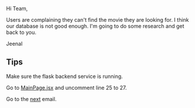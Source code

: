 Hi Team,

Users are complaining they can't find the movie they are looking for. I think our database is not good enough. I'm going to do some research and get back to you.

Jeenal

## Tips

Make sure the flask backend service is running.

Go to [MainPage.jsx](../src/pages/MainPage.jsx) and uncomment line 25 to 27.

Go to the [next](../inbox/email_25.md) email.